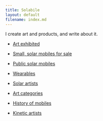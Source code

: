 ```yaml
---
title: Solabile
layout: default
filename: index.md
--- 
```


I create art and products, and write about it.


- [Art exhibited](  {{site.pages_url}}/myShows.html )
- [Small, solar mobiles for sale](  {{site.pages_url}}/mySmallWorksForSale.html)
- [Public solar mobiles](  {{site.pages_url}}/myPublicWorks)
- [Wearables](  {{site.pages_url}}/myWearables.html)


- [Solar artists](  {{site.pages_url}}/solarArtists.html)
- [Art categories](  {{site.pages_url}}/artCategory.html)
- [History of mobiles](  {{site.pages_url}}/historyOfMobiles.html)
- [Kinetic artists](  {{site.pages_url}}/kineticArtists.html)

<!---



- Light, power, and human perception
- Other artists in solar kinetic art
- A history of solar mobiles
- A history of my solar mobiles
- Making small electronics at home
- Principles of solar homes

-->
